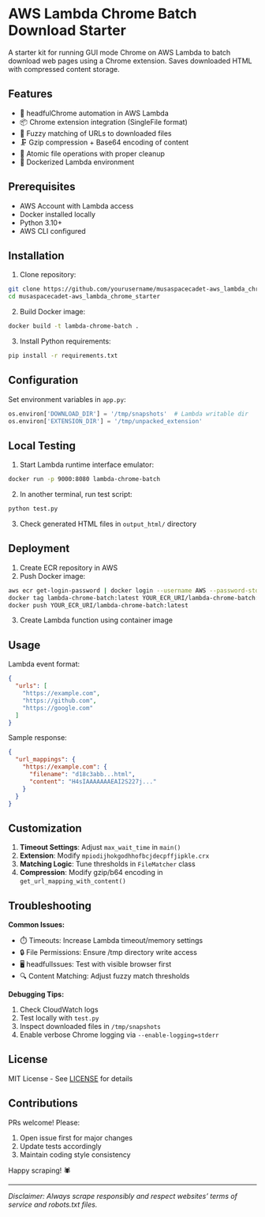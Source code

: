 # AWS Lambda Chrome Batch Download Starter

A starter kit for running GUI mode Chrome on AWS Lambda to batch download web pages using a Chrome extension. Saves downloaded HTML with compressed content storage.

## Features

- 🚀 headfulChrome automation in AWS Lambda
- 📦 Chrome extension integration (SingleFile format)
- 🔄 Fuzzy matching of URLs to downloaded files
- 🗜️ Gzip compression + Base64 encoding of content
- 📁 Atomic file operations with proper cleanup
- 🐳 Dockerized Lambda environment

## Prerequisites

- AWS Account with Lambda access
- Docker installed locally
- Python 3.10+
- AWS CLI configured

## Installation

1. Clone repository:
```bash
git clone https://github.com/yourusername/musaspacecadet-aws_lambda_chrome_starter.git
cd musaspacecadet-aws_lambda_chrome_starter
```

2. Build Docker image:
```bash
docker build -t lambda-chrome-batch .
```

3. Install Python requirements:
```bash
pip install -r requirements.txt
```

## Configuration

Set environment variables in `app.py`:
```python
os.environ['DOWNLOAD_DIR'] = '/tmp/snapshots'  # Lambda writable dir
os.environ['EXTENSION_DIR'] = '/tmp/unpacked_extension'
```

## Local Testing

1. Start Lambda runtime interface emulator:
```bash
docker run -p 9000:8080 lambda-chrome-batch
```

2. In another terminal, run test script:
```bash
python test.py
```

3. Check generated HTML files in `output_html/` directory

## Deployment

1. Create ECR repository in AWS
2. Push Docker image:
```bash
aws ecr get-login-password | docker login --username AWS --password-stdin YOUR_ECR_URL
docker tag lambda-chrome-batch:latest YOUR_ECR_URI/lambda-chrome-batch:latest
docker push YOUR_ECR_URI/lambda-chrome-batch:latest
```

3. Create Lambda function using container image

## Usage

Lambda event format:
```json
{
  "urls": [
    "https://example.com",
    "https://github.com",
    "https://google.com"
  ]
}
```

Sample response:
```json
{
  "url_mappings": {
    "https://example.com": {
      "filename": "d18c3abb...html",
      "content": "H4sIAAAAAAAEAI2S227j..."
    }
  }
}
```

## Customization

1. **Timeout Settings**: Adjust `max_wait_time` in `main()`
2. **Extension**: Modify `mpiodijhokgodhhofbcjdecpffjipkle.crx`
3. **Matching Logic**: Tune thresholds in `FileMatcher` class
4. **Compression**: Modify gzip/b64 encoding in `get_url_mapping_with_content()`

## Troubleshooting

**Common Issues:**
- ⏱️ Timeouts: Increase Lambda timeout/memory settings
- 🔒 File Permissions: Ensure /tmp directory write access
- 🖥️ headfulIssues: Test with visible browser first
- 🔍 Content Matching: Adjust fuzzy match thresholds

**Debugging Tips:**
1. Check CloudWatch logs
2. Test locally with `test.py`
3. Inspect downloaded files in `/tmp/snapshots`
4. Enable verbose Chrome logging via `--enable-logging=stderr`

## License

MIT License - See [LICENSE](LICENSE) for details

## Contributions

PRs welcome! Please:
1. Open issue first for major changes
2. Update tests accordingly
3. Maintain coding style consistency

Happy scraping! 🕷️  

---  
*Disclaimer: Always scrape responsibly and respect websites’ terms of service and robots.txt files.*
